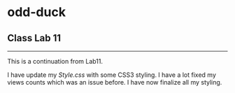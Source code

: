 # odd-duck

## Class Lab 11
<hr>

This is a continuation from Lab11. 

I have update my *Style.css* with some CSS3 styling. I have a lot fixed my views counts which was an issue before. I have now finalize all my styling. 
